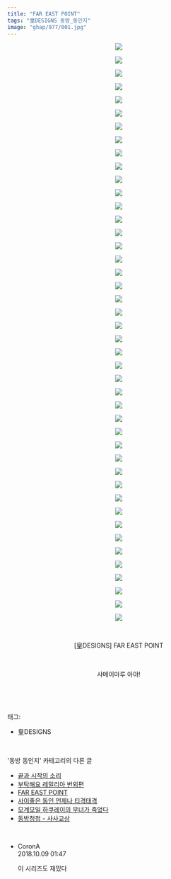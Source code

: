 ```yaml
---
title: "FAR EAST POINT"
tags: "皇DESIGNS 동방_동인지"
image: "ghap/977/001.jpg"
---
```

<div class="article">
<p style="text-align: center; clear: none; float: none;"><img src="{{ site.nasurl }}/ghap/977/001.jpg"/></p>
<p style="text-align: center; clear: none; float: none;"><img src="{{ site.nasurl }}/ghap/977/002.jpg"/></p>
<p style="text-align: center; clear: none; float: none;"><img src="{{ site.nasurl }}/ghap/977/003.jpg"/></p>
<p style="text-align: center; clear: none; float: none;"><img src="{{ site.nasurl }}/ghap/977/004.jpg"/></p>
<p style="text-align: center; clear: none; float: none;"><img src="{{ site.nasurl }}/ghap/977/005.jpg"/></p>
<p style="text-align: center; clear: none; float: none;"><img src="{{ site.nasurl }}/ghap/977/006.jpg"/></p>
<p style="text-align: center; clear: none; float: none;"><img src="{{ site.nasurl }}/ghap/977/007.jpg"/></p>
<p style="text-align: center; clear: none; float: none;"><img src="{{ site.nasurl }}/ghap/977/008.jpg"/></p>
<p style="text-align: center; clear: none; float: none;"><img src="{{ site.nasurl }}/ghap/977/009.jpg"/></p>
<p style="text-align: center; clear: none; float: none;"><img src="{{ site.nasurl }}/ghap/977/010.jpg"/></p>
<p style="text-align: center; clear: none; float: none;"><img src="{{ site.nasurl }}/ghap/977/011.jpg"/></p>
<p style="text-align: center; clear: none; float: none;"><img src="{{ site.nasurl }}/ghap/977/012.jpg"/></p>
<p style="text-align: center; clear: none; float: none;"><img src="{{ site.nasurl }}/ghap/977/013.jpg"/></p>
<p style="text-align: center; clear: none; float: none;"><img src="{{ site.nasurl }}/ghap/977/014.jpg"/></p>
<p style="text-align: center; clear: none; float: none;"><img src="{{ site.nasurl }}/ghap/977/015.jpg"/></p>
<p style="text-align: center; clear: none; float: none;"><img src="{{ site.nasurl }}/ghap/977/016.jpg"/></p>
<p style="text-align: center; clear: none; float: none;"><img src="{{ site.nasurl }}/ghap/977/017.jpg"/></p>
<p style="text-align: center; clear: none; float: none;"><img src="{{ site.nasurl }}/ghap/977/018.jpg"/></p>
<p style="text-align: center; clear: none; float: none;"><img src="{{ site.nasurl }}/ghap/977/019.jpg"/></p>
<p style="text-align: center; clear: none; float: none;"><img src="{{ site.nasurl }}/ghap/977/020.jpg"/></p>
<p style="text-align: center; clear: none; float: none;"><img src="{{ site.nasurl }}/ghap/977/021.jpg"/></p>
<p style="text-align: center; clear: none; float: none;"><img src="{{ site.nasurl }}/ghap/977/022.jpg"/></p>
<p style="text-align: center; clear: none; float: none;"><img src="{{ site.nasurl }}/ghap/977/023.jpg"/></p>
<p style="text-align: center; clear: none; float: none;"><img src="{{ site.nasurl }}/ghap/977/024.jpg"/></p>
<p style="text-align: center; clear: none; float: none;"><img src="{{ site.nasurl }}/ghap/977/025.jpg"/></p>
<p style="text-align: center; clear: none; float: none;"><img src="{{ site.nasurl }}/ghap/977/026.jpg"/></p>
<p style="text-align: center; clear: none; float: none;"><img src="{{ site.nasurl }}/ghap/977/027.jpg"/></p>
<p style="text-align: center; clear: none; float: none;"><img src="{{ site.nasurl }}/ghap/977/028.jpg"/></p>
<p style="text-align: center; clear: none; float: none;"><img src="{{ site.nasurl }}/ghap/977/029.jpg"/></p>
<p style="text-align: center; clear: none; float: none;"><img src="{{ site.nasurl }}/ghap/977/030.jpg"/></p>
<p style="text-align: center; clear: none; float: none;"><img src="{{ site.nasurl }}/ghap/977/031.jpg"/></p>
<p style="text-align: center; clear: none; float: none;"><img src="{{ site.nasurl }}/ghap/977/032.jpg"/></p>
<p style="text-align: center; clear: none; float: none;"><img src="{{ site.nasurl }}/ghap/977/033.jpg"/></p>
<p style="text-align: center; clear: none; float: none;"><img src="{{ site.nasurl }}/ghap/977/034.jpg"/></p>
<p style="text-align: center; clear: none; float: none;"><img src="{{ site.nasurl }}/ghap/977/035.jpg"/></p>
<p style="text-align: center; clear: none; float: none;"><img src="{{ site.nasurl }}/ghap/977/036.jpg"/></p>
<p style="text-align: center; clear: none; float: none;"><img src="{{ site.nasurl }}/ghap/977/037.jpg"/></p>
<p style="text-align: center; clear: none; float: none;"><img src="{{ site.nasurl }}/ghap/977/038.jpg"/></p>
<p style="text-align: center; clear: none; float: none;"><img src="{{ site.nasurl }}/ghap/977/039.jpg"/></p>
<p style="text-align: center; clear: none; float: none;"><img src="{{ site.nasurl }}/ghap/977/040.jpg"/></p>
<p style="text-align: center; clear: none; float: none;"><img src="{{ site.nasurl }}/ghap/977/041.jpg"/></p>
<p style="text-align: center; clear: none; float: none;"><img src="{{ site.nasurl }}/ghap/977/042.jpg"/></p>
<p style="text-align: center; clear: none; float: none;"><img src="{{ site.nasurl }}/ghap/977/043.jpg"/></p>
<p style="text-align: center; clear: none; float: none;"><img src="{{ site.nasurl }}/ghap/977/044.jpg"/></p>
<p style="text-align: center; clear: none; float: none;"><br/></p>
<p style="text-align: center; clear: none; float: none;">[皇DESIGNS] FAR EAST POINT</p>
<p style="text-align: center; clear: none; float: none;"><br/></p>
<p style="text-align: center; clear: none; float: none;">샤메이마루 아야!</p>
<p><br/></p>
</div><br/>
<div class="tagTrail">
<p>태그: </p>
<ul>
<li>皇DESIGNS</li>
</ul>
</div><br/>
<div class="another">
<p>'동방 동인지' 카테고리의 다른 글</p>
<ul>
<li><a href="/2016-07-21-ghap_981">끝과 시작의 소리</a></li>
<li><a href="/2016-07-21-ghap_978">부탁해요 레밀리아 번외편</a></li>
<li><a href="/2016-07-21-ghap_977">FAR EAST POINT</a></li>
<li><a href="/2016-07-21-ghap_976">사이좋은 동인 언제나 티격태격</a></li>
<li><a href="/2016-07-21-ghap_975">모계모일 하쿠레이의 무녀가 죽었다</a></li>
<li><a href="/2016-07-21-ghap_974">동방청첩 - 사사교상</a></li>
</ul>
</div><br/>
<div class="cb_module cb_fluid">
<div class="cb_wrt cb_profile">
<div class="comment">
<ul>
<li class="cb_thumb_off" id="comment15349005">
<div class="cb_comment_area">
<div class="cb_info_area">
<div class="cb_section">
<span class="cb_nick_name">CoronA</span>
</div>
<div class="cb_section">
<span class="cb_date">2018.10.09 01:47 </span>
</div>
</div>
<div class="cb_dsc_comment">
<p class="cb_dsc">
											이 시리즈도 재밌다
										</p>
</div>
</div></li>
</ul>
</div>
</div><!-- commentList close -->
</div><br/>
